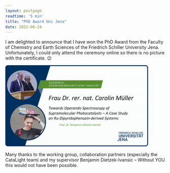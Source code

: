 ```yaml
---
layout: postpage
readtime: '5 min'
title: "PhD Award Uni Jena"
date: 2022-06-24
---
```


<span class="dropcap">I</span> am delighted to announce that I have won the PhD Award from the Faculty of Chemistry and Earth Sciences 
of the Friedrich Schiller University Jena. Unfortunately, I could only attend the ceremony online so there 
is no picture with the certificate. 😉

<img width=450 src='https://raw.githubusercontent.com/carolin-m/carolin-m.github.io/main/img/posts/PhD-Award_UNI-Jena.png'> 

Many thanks to the working group, collaboration partners (especially the CataLight team) and my supervisor 
Benjamin Dietzek-Ivansic – Without YOU this would not have been possible.
